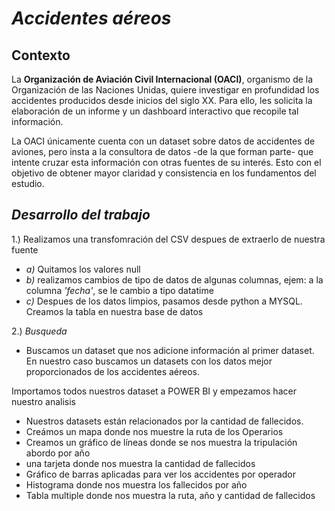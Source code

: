 # *Accidentes aéreos*

## **Contexto**
La **Organización de Aviación Civil Internacional (OACI)**, organismo de la Organización de las Naciones Unidas, quiere investigar en profundidad los accidentes producidos desde inicios del siglo XX. Para ello, les solicita la elaboración de un informe y un dashboard interactivo que recopile tal información. 

La OACI únicamente cuenta con un dataset sobre datos de accidentes de aviones, pero insta a la consultora de datos -de la que forman parte- que intente cruzar esta información con otras fuentes de su interés. Esto con el objetivo de obtener mayor claridad y consistencia en los fundamentos del estudio.

## *Desarrollo del trabajo*

1.) Realizamos una transfomración del CSV despues de extraerlo de nuestra fuente
+ *a)* Quitamos los valores null
+ *b)* realizamos cambios de tipo de datos de algunas columnas, ejem: a la columna *'fecha'*, se le cambio a tipo datatime
+ *c)* Despues de los datos limpios, pasamos desde python a MYSQL. Creamos la tabla en nuestra base de datos

2.) *Busqueda*

+ Buscamos un dataset que nos adicione información al primer dataset. En nuestro caso buscamos un datasets con los datos mejor proporcionados de los accidentes aéreos.

Importamos todos nuestros dataset a POWER BI y empezamos hacer nuestro analisis
+ Nuestros datasets están relacionados por la cantidad de fallecidos.
+ Creámos un mapa donde nos muestre la ruta de los Operarios
+ Creamos un gráfico de líneas donde se nos muestra la tripulación abordo por año
+ una tarjeta donde nos muestra la cantidad de fallecidos
+ Gráfico de barras aplicadas para ver los accidentes por operador
+ Histograma donde nos muestra los fallecidos por año 
+ Tabla multiple donde nos muestra la ruta, año y cantidad de fallecidos



